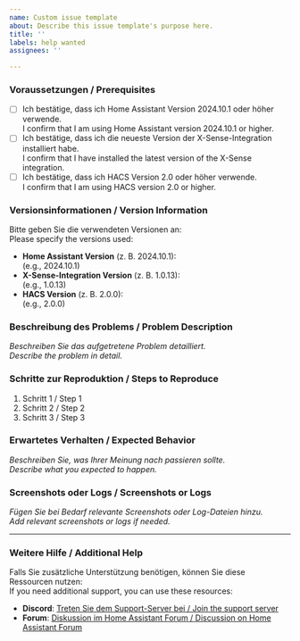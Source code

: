 ```yaml
---
name: Custom issue template
about: Describe this issue template's purpose here.
title: ''
labels: help wanted
assignees: ''

---
```


### Voraussetzungen / Prerequisites

- [ ] Ich bestätige, dass ich Home Assistant Version 2024.10.1 oder höher verwende.  
      I confirm that I am using Home Assistant version 2024.10.1 or higher.
- [ ] Ich bestätige, dass ich die neueste Version der X-Sense-Integration installiert habe.  
      I confirm that I have installed the latest version of the X-Sense integration.
- [ ] Ich bestätige, dass ich HACS Version 2.0 oder höher verwende.  
      I confirm that I am using HACS version 2.0 or higher.

### Versionsinformationen / Version Information

Bitte geben Sie die verwendeten Versionen an:  
Please specify the versions used:

- **Home Assistant Version** (z. B. 2024.10.1):  
  (e.g., 2024.10.1)
- **X-Sense-Integration Version** (z. B. 1.0.13):  
  (e.g., 1.0.13)
- **HACS Version** (z. B. 2.0.0):  
  (e.g., 2.0.0)

### Beschreibung des Problems / Problem Description

*Beschreiben Sie das aufgetretene Problem detailliert.*  
*Describe the problem in detail.*

### Schritte zur Reproduktion / Steps to Reproduce

1. Schritt 1 / Step 1
2. Schritt 2 / Step 2
3. Schritt 3 / Step 3

### Erwartetes Verhalten / Expected Behavior

*Beschreiben Sie, was Ihrer Meinung nach passieren sollte.*  
*Describe what you expected to happen.*

### Screenshots oder Logs / Screenshots or Logs

*Fügen Sie bei Bedarf relevante Screenshots oder Log-Dateien hinzu.*  
*Add relevant screenshots or logs if needed.*

---

### Weitere Hilfe / Additional Help

Falls Sie zusätzliche Unterstützung benötigen, können Sie diese Ressourcen nutzen:  
If you need additional support, you can use these resources:

- **Discord**: [Treten Sie dem Support-Server bei / Join the support server](https://discord.gg/czUWqX9hNP)
- **Forum**: [Diskussion im Home Assistant Forum / Discussion on Home Assistant Forum](https://community.home-assistant.io/t/x-sense-security-is-it-possible-to-create-an-integration/534119)
